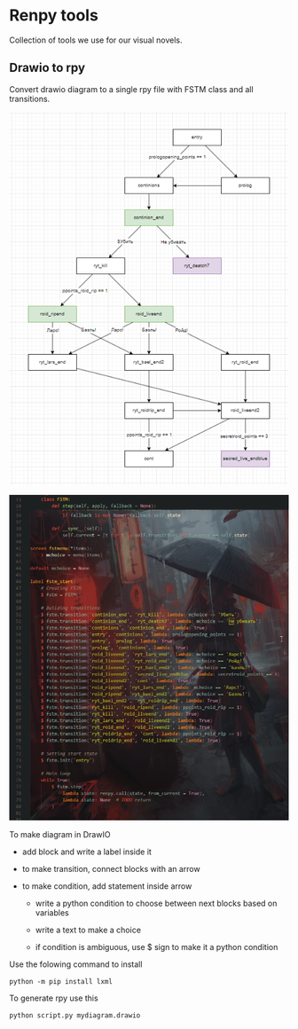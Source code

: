 # Renpy tools

Collection of tools we use for our visual novels.

## Drawio to rpy

Convert drawio diagram to a single rpy file with FSTM class and all transitions.

![](./DrawioToRpy/screenshots/drawio.png)

![](./DrawioToRpy/screenshots/fstm.png)

To make diagram in DrawIO

- add block and write a label inside it

- to make transition, connect blocks with an arrow

- to make condition, add statement inside arrow

    - write a python condition to choose between next blocks based on variables

    - write a text to make a choice

    - if condition is ambiguous, use $ sign to make it a python condition

Use the folowing command to install

```
python -m pip install lxml
```

To generate rpy use this

```
python script.py mydiagram.drawio
```